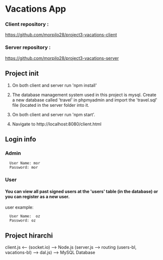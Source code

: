 # Vacations App

### Client repository :
https://github.com/morpilo28/project3-vacations-client

### Server repository :
https://github.com/morpilo28/project3-vacations-server


## Project init

1. On both client and server run 'npm install'

2. The database management system used in this project is mysql. 
Create a new database called 'travel' in phpmyadmin and import the 'travel.sql' file (located in the server folder into it.

3. On both client and server run 'npm start'.

4. Navigate to http://localhost:8080/client.html


## Login info

   ### Admin
  ```
    User Name: mor
    Password: mor
  ```

   ### User
#### You can view all past signed users at the 'users' table (in the database) or you can register as a new user.

user example:

  ```
    User Name:  oz
    Password: oz
  ```

  ## Project hirarchi

client.js <-- (socket.io) --> Node.js (server.js --> routing (users-bl, vacations-bl) --> dal.js) --> MySQL Database